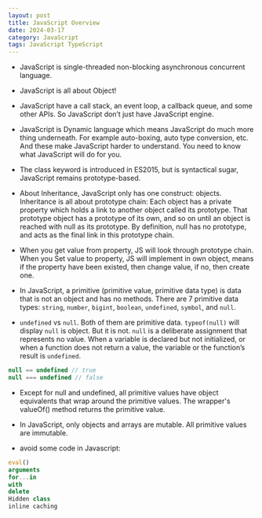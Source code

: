 ```yaml
---
layout: post
title: JavaScript Overview
date: 2024-03-17
category: JavaScript
tags: JavaScript TypeScript
---
```


- JavaScript is single-threaded non-blocking asynchronous concurrent language. 

- JavaScript is all about Object! 

- JavaScript have a call stack, an event loop, a callback queue, and some other APIs. 
So JavaScript don’t just have JavaScript engine. 

- JavaScript is Dynamic language which means JavaScript do much more thing underneath. For example auto-boxing, auto type conversion, etc. And these make JavaScript harder to understand. You need to know what JavaScript will do for you.

- The class keyword is introduced in ES2015, but is syntactical sugar, JavaScript remains prototype-based. 

- About Inheritance, JavaScript only has one construct: objects. 
Inheritance is all about prototype chain: Each object has a private property which holds a link to another object called its prototype. That prototype object has a prototype of its own, and so on until an object is reached with null as its prototype. By definition, null has no prototype, and acts as the final link in this prototype chain.

- When you get value from property, JS will look through prototype chain. When you Set value to property, JS will implement in own object, means if the property have been existed, then change value, if no, then create one. 

- In JavaScript, a primitive (primitive value, primitive data type) is data that is not an object and has no methods. There are 7 primitive data types: `string`, `number`, `bigint`, `boolean`, `undefined`, `symbol`, and `null`.

- `undefined` vs `null`. Both of them are primitive data. `typeof(null)` will display `null` is object. But it is not. `null` is a deliberate assignment that represents no value. When a variable is declared but not initialized, or when a function does not return a value, the variable or the function’s result is `undefined`.
```js
null == undefined // true
null === undefined // false
```

- Except for null and undefined, all primitive values have object equivalents that wrap around the primitive values. The wrapper's valueOf() method returns the primitive value.

- In JavaScript, only objects and arrays are mutable. All primitive values are immutable.

- avoid some code in Javascript:
```js
eval() 
arguments
for...in
with
delete
Hidden class
inline caching
```

